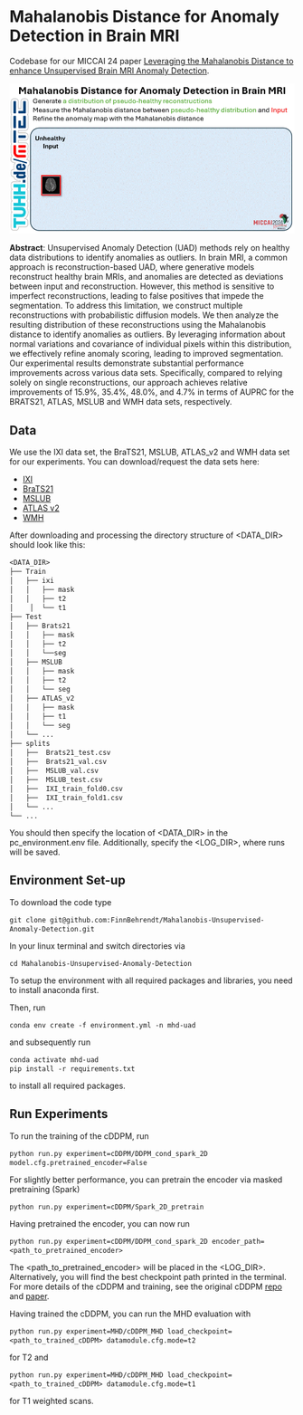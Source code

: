 # Mahalanobis Distance for Anomaly Detection in Brain MRI
Codebase for our MICCAI 24 paper [Leveraging the Mahalanobis Distance to enhance Unsupervised Brain MRI Anomaly Detection](http://arxiv.org/abs/2407.12474).

![](Graphical_abstract.gif)

**Abstract**: 
Unsupervised Anomaly Detection (UAD) methods rely on healthy data distributions to identify anomalies as outliers. In brain MRI, a common approach is reconstruction-based UAD, where generative models reconstruct healthy brain MRIs, and anomalies are detected as deviations between input and reconstruction. However, this method is sensitive to imperfect reconstructions, leading to false positives that impede the segmentation. To address this limitation, we construct multiple reconstructions with probabilistic diffusion models. We then analyze the resulting distribution of these reconstructions using the Mahalanobis distance to identify anomalies as outliers. By leveraging information about normal variations and covariance of individual pixels within this distribution, we effectively refine anomaly scoring, leading to improved segmentation. 
Our experimental results demonstrate substantial performance improvements across various data sets. Specifically, compared to relying solely on single reconstructions, our approach achieves relative improvements of 15.9%, 35.4%, 48.0%, and 4.7% in terms of AUPRC for the BRATS21, ATLAS, MSLUB and WMH data sets, respectively.

## Data
We use the IXI data set, the BraTS21, MSLUB, ATLAS_v2 and WMH data set for our experiments. 
You can download/request the data sets here:

* [IXI](https://brain-development.org/ixi-dataset/)
* [BraTS21](http://braintumorsegmentation.org/)
* [MSLUB](https://lit.fe.uni-lj.si/en/research/resources/3D-MR-MS/)
* [ATLAS v2](https://fcon_1000.projects.nitrc.org/indi/retro/atlas.html)
* [WMH](https://dataverse.nl/dataset.xhtml?persistentId=doi:10.34894/AECRSD )

After downloading and processing the directory structure of <DATA_DIR> should look like this: 

    <DATA_DIR>
    ├── Train
    │   ├── ixi
    │   │   ├── mask
    │   │   ├── t2
    │    │  └── t1
    ├── Test
    │   ├── Brats21
    │   │   ├── mask
    │   │   ├── t2
    │   │   └──seg
    │   ├── MSLUB
    │   │   ├── mask
    │   │   ├── t2
    │   │   └── seg
    │   ├── ATLAS_v2
    │   │   ├── mask
    │   │   ├── t1
    │   │   └── seg
    │   └── ...
    ├── splits
    │   ├──  Brats21_test.csv        
    │   ├──  Brats21_val.csv   
    │   ├──  MSLUB_val.csv 
    │   ├──  MSLUB_test.csv
    │   ├──  IXI_train_fold0.csv
    │   ├──  IXI_train_fold1.csv 
    │   └── ...                
    └── ...

You should then specify the location of <DATA_DIR> in the pc_environment.env file. Additionally, specify the <LOG_DIR>, where runs will be saved. 


## Environment Set-up
To download the code type 

    git clone git@github.com:FinnBehrendt/Mahalanobis-Unsupervised-Anomaly-Detection.git

In your linux terminal and switch directories via

    cd Mahalanobis-Unsupervised-Anomaly-Detection

To setup the environment with all required packages and libraries, you need to install anaconda first. 

Then, run 

    conda env create -f environment.yml -n mhd-uad

and subsequently run 

    conda activate mhd-uad
    pip install -r requirements.txt

to install all required packages.

## Run Experiments

To run the training of the cDDPM, run 

    python run.py experiment=cDDPM/DDPM_cond_spark_2D model.cfg.pretrained_encoder=False

For slightly better performance, you can pretrain the encoder via masked pretraining (Spark) 

    python run.py experiment=cDDPM/Spark_2D_pretrain

Having pretrained the encoder, you can now run 

    python run.py experiment=cDDPM/DDPM_cond_spark_2D encoder_path=<path_to_pretrained_encoder>

The <path_to_pretrained_encoder> will be placed in the <LOG_DIR>. Alternatively, you will find the best checkpoint path printed in the terminal. 
For more details of the cDDPM and training, see the original cDDPM [repo](https://github.com/FinnBehrendt/Conditioned-Diffusion-Models-UAD) and [paper](https://arxiv.org/abs/2312.04215).

Having trained the cDDPM, you can run the MHD evaluation with 
   
    python run.py experiment=MHD/cDDPM_MHD load_checkpoint=<path_to_trained_cDDPM> datamodule.cfg.mode=t2 

for T2 and

    python run.py experiment=MHD/cDDPM_MHD load_checkpoint=<path_to_trained_cDDPM> datamodule.cfg.mode=t1 
for T1 weighted scans.



